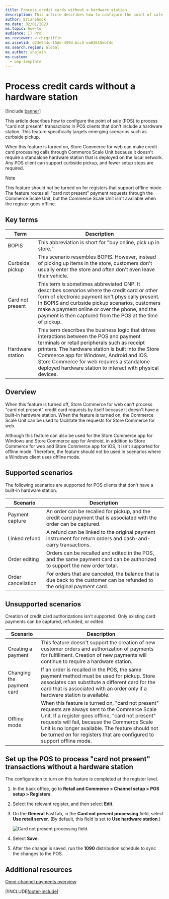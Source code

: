 ```yaml
---
title: Process credit cards without a hardware station
description: This article describes how to configure the point of sale (POS) to process "card not present" transactions in POS clients that don't include a hardware station.
author: BrianShook
ms.date: 02/01/2023
ms.topic: how-to
audience: IT Pro
ms.reviewer: v-chrgriffin
ms.assetid: e23e944c-15de-459d-bcc5-ea03615ebf4c
ms.search.region: Global
ms.author: shajain
ms.custom: 
  - bap-template
---
```


# Process credit cards without a hardware station

[!include [banner](../includes/banner.md)]

This article describes how to configure the point of sale (POS) to process "card not present" transactions in POS clients that don't include a hardware station. This feature specifically targets emerging scenarios such as curbside pickup.

When this feature is turned on, Store Commerce for web can make credit card processing calls through Commerce Scale Unit because it doesn't require a standalone hardware station that is deployed on the local network. Any POS client can support curbside pickup, and fewer setup steps are required.

> [!NOTE]
> This feature should not be turned on for registers that support offline mode. The feature routes all "card not present" payment requests through the Commerce Scale Unit, but the Commerce Scale Unit isn't available when the register goes offline.

## Key terms

| Term | Description |
|---|---|
| BOPIS | This abbreviation is short for "buy online, pick up in store." |
| Curbside pickup | This scenario resembles BOPIS. However, instead of picking up items in the store, customers don't usually enter the store and often don't even leave their vehicle. |
| Card not present | This term is sometimes abbreviated CNP. It describes scenarios where the credit card or other form of electronic payment isn't physically present. In BOPIS and curbside pickup scenarios, customers make a payment online or over the phone, and the payment is then captured from the POS at the time of pickup. |
| Hardware station | This term describes the business logic that drives interactions between the POS and payment terminals or retail peripherals such as receipt printers. The hardware station is built into the Store Commerce app for Windows, Android and iOS. Store Commerce for web requires a standalone deployed hardware station to interact with physical devices. |

## Overview

When this feature is turned off, Store Commerce for web can't process "card not present" credit card requests by itself because it doesn't have a built-in hardware station. When the feature is turned on, the Commerce Scale Unit can be used to facilitate the requests for Store Commerce for web.

Although this feature can also be used for the Store Commerce app for Windows and Store Commerce app for Android, in addition to Store Commerce for web and Store Commerce app for iOS, it isn't supported for offline mode. Therefore, the feature should not be used in scenarios where a Windows client uses offline mode.

## Supported scenarios

The following scenarios are supported for POS clients that don't have a built-in hardware station.

| Scenario | Description |
|---|---|
| Payment capture | An order can be recalled for pickup, and the credit card payment that is associated with the order can be captured. |
| Linked refund | A refund can be linked to the original payment instrument for return orders and cash-and-carry transactions. |
| Order editing | Orders can be recalled and edited in the POS, and the same payment card can be authorized to support the new order total. |
| Order cancellation | For orders that are canceled, the balance that is due back to the customer can be refunded to the original payment card. |

## Unsupported scenarios

Creation of credit card authorizations isn't supported. Only existing card payments can be captured, refunded, or edited.

| Scenario | Description |
|---|---|
| Creating a payment | This feature doesn't support the creation of new customer orders and authorization of payments for fulfillment. Creation of new payments will continue to require a hardware station. |
| Changing the payment card | If an order is recalled in the POS, the same payment method must be used for pickup. Store associates can substitute a different card for the card that is associated with an order only if a hardware station is available. |
| Offline mode | When this feature is turned on, "card not present" requests are always sent to the Commerce Scale Unit. If a register goes offline, "card not present" requests will fail, because the Commerce Scale Unit is no longer available. The feature should not be turned on for registers that are configured to support offline mode. |

## Set up the POS to process "card not present" transactions without a hardware station

The configuration to turn on this feature is completed at the register level.

1. In the back office, go to **Retail and Commerce \> Channel setup \> POS setup \> Registers**.
2. Select the relevant register, and then select **Edit**.
3. On the **General** FastTab, in the **Card not present processing** field, select **Use retail server**. (By default, this field is set to **Use hardware station**.)

    ![Card not present processing field.](media/PAYMENTS/CNP-POS.png)

4. Select **Save**.
5. After the change is saved, run the **1090** distribution schedule to sync the changes to the POS.

## Additional resources

[Omni-channel payments overview](../omni-channel-payments.md)


[!INCLUDE[footer-include](../../includes/footer-banner.md)]
